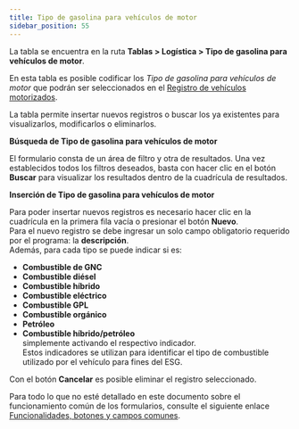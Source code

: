 ```yaml
---
title: Tipo de gasolina para vehículos de motor
sidebar_position: 55
---
```


La tabla se encuentra en la ruta **Tablas > Logística > Tipo de gasolina para vehículos de motor**.

En esta tabla es posible codificar los *Tipo de gasolina para vehículos de motor* que podrán ser seleccionados en el [Registro de vehículos motorizados](/docs/logistics/motorvehicles/motorvehicle).

La tabla permite insertar nuevos registros o buscar los ya existentes para visualizarlos, modificarlos o eliminarlos.

**Búsqueda de Tipo de gasolina para vehículos de motor**

El formulario consta de un área de filtro y otra de resultados. Una vez establecidos todos los filtros deseados, basta con hacer clic en el botón **Buscar** para visualizar los resultados dentro de la cuadrícula de resultados.

**Inserción de Tipo de gasolina para vehículos de motor**

Para poder insertar nuevos registros es necesario hacer clic en la cuadrícula en la primera fila vacía o presionar el botón **Nuevo**.  
Para el nuevo registro se debe ingresar un solo campo obligatorio requerido por el programa: la **descripción**.  
Además, para cada tipo se puede indicar si es:  
- **Combustible de GNC**
- **Combustible diésel**
- **Combustible híbrido**
- **Combustible eléctrico**
- **Combustible GPL**
- **Combustible orgánico**
- **Petróleo**
- **Combustible híbrido/petróleo**  
simplemente activando el respectivo indicador.  
Estos indicadores se utilizan para identificar el tipo de combustible utilizado por el vehículo para fines del ESG.

Con el botón **Cancelar** es posible eliminar el registro seleccionado.

Para todo lo que no esté detallado en este documento sobre el funcionamiento común de los formularios, consulte el siguiente enlace [Funcionalidades, botones y campos comunes](/docs/guide/common).